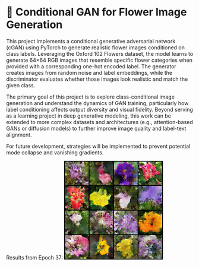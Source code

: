 # 🌸 Conditional GAN for Flower Image Generation

This project implements a conditional generative adversarial network (cGAN) using PyTorch to generate realistic flower images conditioned on class labels. Leveraging the Oxford 102 Flowers dataset, the model learns to generate 64×64 RGB images that resemble specific flower categories when provided with a corresponding one-hot encoded label. The generator creates images from random noise and label embeddings, while the discriminator evaluates whether those images look realistic and match the given class.

The primary goal of this project is to explore class-conditional image generation and understand the dynamics of GAN training, particularly how label conditioning affects output diversity and visual fidelity. Beyond serving as a learning project in deep generative modeling, this work can be extended to more complex datasets and architectures (e.g., attention-based GANs or diffusion models) to further improve image quality and label-text alignment.

For future development, strategies will be implemented to prevent potential mode collapse and vanishing gradients.

Results from Epoch 37: ![Generated Image from Epoch 37](src/generated/epoch_037.png)